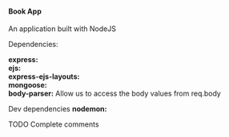 #### Book App

An application built with NodeJS

Dependencies:

**express:**  
**ejs:**  
**express-ejs-layouts:**  
**mongoose:**  
**body-parser:**  Allow us to access the body values from req.body

Dev dependencies
**nodemon:**  

TODO Complete comments